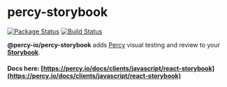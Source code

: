 # percy-storybook
[![Package Status](https://img.shields.io/npm/v/@percy-io/percy-storybook.svg)](https://www.npmjs.com/package/@percy-io/percy-storybook)
[![Build Status](https://travis-ci.org/percy/percy-storybook.svg?branch=master)](https://travis-ci.org/percy/percy-storybook)

**@percy-io/percy-storybook** adds [Percy](https://percy.io) visual testing and review to your [**Storybook**](https://storybooks.js.org/).

#### Docs here: [https://percy.io/docs/clients/javascript/react-storybook](https://percy.io/docs/clients/javascript/react-storybook)
